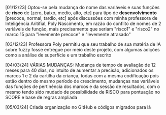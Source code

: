 [01/12/23] Optou-se pela mudança do nome das variáveis e suas funções de **risco** de [zero, baixo, medio, alto, etc] para tipo de **desenvolvimento** [precoce, normal, tardio, etc] após discussões com minha professora de Inteligência Aritifial, Poly Nascimento, em razão do conflito de nomes de 2 variáveis de função, mais precisamente que seriam "risco1" e "risco2" no marco 15 para "levemente precoce" e "levemente atrasado"

[03/12/23] Professora Poly permitiu que seu trabalho de sua matéria de IA sobre fuzzy fosse entregue por meio deste projeto, com algumas adições como a análise de superfície e um trabalho escrito

[04/03/24] VÁRIAS MUDANÇAS: Mudança de tempo de avaliação de 12 meses para 40 dias, no intuito de aumentar a precisão, adicionados os marcos 1 e 2 da cartilha da criança, todas com a mesma codificação pois estão dentro do mesmo período de crescimento, mudanças nas variáveis das funções de pertinência dos marcos e da sessão de resultados, com o mesmo tendo sido mudado de possibilidade de RISCO para pontuação no SCORE e base de regras ampliada

[05/03/24] Criada organização no GitHub e códigos migrados para lá